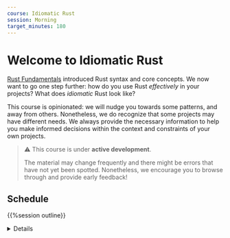 ```yaml
---
course: Idiomatic Rust
session: Morning
target_minutes: 180
---
```


# Welcome to Idiomatic Rust

[Rust Fundamentals](../welcome-day-1.md) introduced Rust syntax and core
concepts. We now want to go one step further: how do you use Rust _effectively_
in your projects? What does _idiomatic_ Rust look like?

This course is opinionated: we will nudge you towards some patterns, and away
from others. Nonetheless, we do recognize that some projects may have different
needs. We always provide the necessary information to help you make informed
decisions within the context and constraints of your own projects.

> ⚠️ This course is under **active development**.
>
> The material may change frequently and there might be errors that have not yet
> been spotted. Nonetheless, we encourage you to browse through and provide
> early feedback!

## Schedule

{{%session outline}}

<details name="Course outline">

<!-- TODO: Remove this `details` section once the course material is finalized -->

The course will cover the topics listed below. Each topic may be covered in one
or more slides, depending on its complexity and relevance.

## Target Audience

Engineers with at least 2-3 years of coding experience in C, C++11 or newer,
Java 7 or newer, Python 2 or 3, Go or any other similar imperative programming
language. We have no expectation of experience with more modern or feature-rich
languages like Swift, Kotlin, C#, or TypeScript.

### Foundations of API design

- Golden rule: prioritize clarity and readability at the callsite. People will
  spend much more time reading the call sites than declarations of the functions
  being called.
- Make your API predictable
  - Follow naming conventions (case conventions, prefer vocabulary precedented
    in the standard library - e.g., methods should be called "push" not
    "push_back", "is_empty" not "empty" etc.)
  - Know the vocabulary types and traits in the standard library, and use them
    in your APIs. If something feels like a basic type/algorithm, check in the
    standard library first.
  - Use well-established API design patterns that we will discuss later in this
    class (e.g., newtype, owned/view type pairs, error handling)
- Write meaningful and effective doc comments (e.g., don't merely repeat the
  method name with spaces instead of underscores, don't repeat the same
  information just to fill out every markdown tag, provide usage examples)

### Leveraging the type system

- Short recap on enums, structs and type aliases
- Newtype pattern and encapsulation: parse, don't validate
- Extension traits: avoid the newtype pattern when you want to provide
  additional behaviour
- RAII, scope guards and drop bombs: using `Drop` to clean up resources, trigger
  actions or enforce invariants
- "Token" types: force users to prove they've performed a specific action
- The typestate pattern: enforce correct state transitions at compile-time
- Using the borrow checker to enforce invariants that have nothing to do with
  memory ownership
  - OwnedFd/BorrowedFd in the standard library
  - [Branded types](https://plv.mpi-sws.org/rustbelt/ghostcell/paper.pdf)

### Don't fight the borrow checker

- "Owned" types and "view" types: `&str` and `String`, `Path` and `PathBuf`,
  etc.
- Don't hide ownership requirements: avoid hidden `.clone()`, learn to love
  `Cow`
- Split types along ownership boundaries
- Structure your ownership hierarchy like a tree
- Strategies to manage circular dependencies: reference counting, using indexes
  instead of references
- Interior mutability (Cell, RefCell)
- Working with lifetime parameters on user-defined data types

### Polymorphism in Rust

- A quick refresher on traits and generic functions
- Rust has no inheritance: what are the implications?
  - Using enums for polymorphism
  - Using traits for polymorphism
  - Using composition
  - How do I pick the most appropriate pattern?
- Working with generics
  - Generic type parameter in a function or trait object as an argument?
  - Trait bounds don't have to refer to the generic parameter
  - Type parameters in traits: should it be a generic parameter or an associated
    type?
- Macros: a valuable tool to DRY up code when traits are not enough (or too
  complex)

### Error Handling

- What is the purpose of errors? Recovery vs. reporting.
- Result vs. Option
- Designing good errors:
  - Determine the error scope.
  - Capture additional context as the error flows upwards, crossing scope
    boundaries.
  - Leverage the `Error` trait to keep track of the full error chain.
  - Leverage `thiserror` to reduce boilerplate when defining error types.
  - `anyhow`
- Distinguish fatal errors from recoverable errors using
  `Result<Result<T, RecoverableError>, FatalError>`.

</details>
